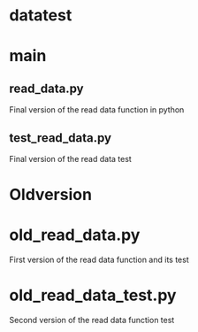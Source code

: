 # datatest
# main
## read_data.py
Final version of the read data function in python

## test_read_data.py
Final version of the read data test

# Oldversion
# old_read_data.py
First version of the read data function and its test

# old_read_data_test.py
Second version of the read data function test